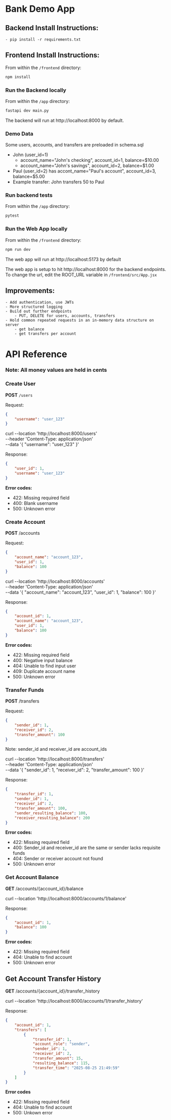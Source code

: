 # Bank Demo App

## Backend Install Instructions:
    - pip install -r requirements.txt

## Frontend Install Instructions:
From within the `/frontend` directory:
```bash
npm install
```

### Run the Backend locally
From within the `/app` directory:
```bash
fastapi dev main.py
```

The backend will run at http://localhost:8000 by default.

### Demo Data
Some users, accounts, and transfers are preloaded in schema.sql
- John (user_id=1)
    - account_name="John's checking", account_id=1, balance=$10.00
    - account_name="John's savings", account_id=2, balance=$1.00
- Paul (user_id=2) has accont_name="Paul's account", account_id=3, balance=$5.00
- Example transfer: John transfers 50 to Paul

### Run backend tests
From within the `/app` directory:
```bash
pytest
```

### Run the Web App locally
From within the `/frontend` directory:
```bash
npm run dev
```

The web app will run at http://localhost:5173 by default

The web app is setup to hit http://localhost:8000 for the backend endpoints. To change the url, edit the ROOT_URL variable in `/frontend/src/App.jsx`

## Improvements:
    - Add authentication, use JWTs
    - More structured logging
    - Build out further endpoints
        - PUT, DELETE for users, accounts, transfers
    - Hold common repeated requests in an in-memory data structure on server
        - get balance
        - get transfers per account

# API Reference

### Note: All money values are held in cents

### Create User
**POST** `/users`

Request:
```json
{
    "username": "user_123"
}
```

curl --location 'http://localhost:8000/users' \
--header 'Content-Type: application/json' \
--data '{
   "username": "user_123"
}'

Response:
```json
{
    "user_id": 1, 
    "username": "user_123"
}
```

**Error codes:**
- 422: Missing required field
- 400: Blank username
- 500: Unknown error

### Create Account
**POST** /accounts

Request:
```json
{
    "account_name": "account_123", 
    "user_id": 1, 
    "balance": 100
}
```

curl --location 'http://localhost:8000/accounts' \
--header 'Content-Type: application/json' \
--data '{
    "account_name": "account_123",
    "user_id": 1,
    "balance": 100
}'

Response:
```json
{
    "account_id": 1, 
    "account_name": "account_123", 
    "user_id": 1, 
    "balance": 100
}
```

**Error codes:**
- 422: Missing required field
- 400: Negative input balance
- 404: Unable to find input user
- 409: Duplicate account name
- 500: Unknown error

### Transfer Funds
**POST** /transfers

Request:
```json
{
    "sender_id": 1, 
    "receiver_id": 2, 
    "transfer_amount": 100
}
```

Note: sender_id and receiver_id are account_ids

curl --location 'http://localhost:8000/transfers' \
--header 'Content-Type: application/json' \
--data '{
    "sender_id": 1,
    "receiver_id": 2,
    "transfer_amount": 100
}'

Response:
```json
{
    "transfer_id": 1, 
    "sender_id": 1, 
    "receiver_id": 2, 
    "transfer_amount": 100, 
    "sender_resulting_balance": 100, 
    "receiver_resulting_balance": 200
}
```

**Error codes:**
- 422: Missing required field
- 400: Sender_id and receiver_id are the same or sender lacks requisite funds
- 404: Sender or receiver account not found
- 500: Unknown error

### Get Account Balance
**GET** /accounts/{account_id}/balance

curl --location 'http://localhost:8000/accounts/1/balance'

Response:
```json
{
    "account_id": 1,
    "balance": 100
}
```

**Error codes:**
- 422: Missing required field
- 404: Unable to find account
- 500: Unknown error

## Get Account Transfer History
**GET** /accounts/{account_id}/transfer_history

curl --location 'http://localhost:8000/accounts/1/transfer_history'

Response:
```json
{
    "account_id": 1,
    "transfers": [
        {
            "transfer_id": 1,
            "account_role": "sender",
            "sender_id": 1,
            "receiver_id": 2,
            "transfer_amount": 15,
            "resulting_balance": 115,
            "transfer_time": "2025-08-25 21:49:59"
        }
    ]
}
```

**Error codes**
- 422: Missing required field
- 404: Unable to find account
- 500: Unkown error